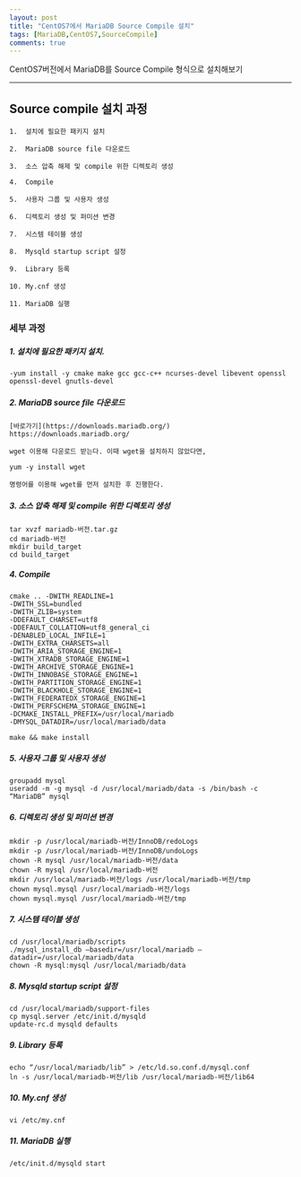 ```yaml
---
layout: post
title: "CentOS7에서 MariaDB Source Compile 설치"
tags: [MariaDB,CentOS7,SourceCompile]
comments: true
---
```


CentOS7버전에서 MariaDB를 Source Compile 형식으로 설치해보기

---



## Source compile 설치 과정

	1.	설치에 필요한 패키지 설치

	2.	MariaDB source file 다운로드

	3.	소스 압축 해제 및 compile 위한 디렉토리 생성

    4.	Compile

    5.	사용자 그룹 및 사용자 생성

    6.	디렉토리 생성 및 퍼미션 변경

    7.	시스템 테이블 생성

    8.	Mysqld startup script 설정

    9.	Library 등록

    10.	My.cnf 생성

    11.	MariaDB 실행


### 세부 과정

##### 1.	설치에 필요한 패키지 설치.

	-yum install -y cmake make gcc gcc-c++ ncurses-devel libevent openssl openssl-devel gnutls-devel

##### 2.	MariaDB source file 다운로드

	[바로가기](https://downloads.mariadb.org/) https://downloads.mariadb.org/

    wget 이용해 다운로드 받는다. 이때 wget을 설치하지 않았다면,

    yum -y install wget

    명령어를 이용해 wget를 먼저 설치한 후 진행한다.

##### 3.	소스 압축 해제 및 compile 위한 디렉토리 생성

    tar xvzf mariadb-버전.tar.gz
    cd mariadb-버전
    mkdir build_target
    cd build_target

##### 4.	Compile

    cmake .. -DWITH_READLINE=1
    -DWITH_SSL=bundled
    -DWITH_ZLIB=system
    -DDEFAULT_CHARSET=utf8
    -DDEFAULT_COLLATION=utf8_general_ci
    -DENABLED_LOCAL_INFILE=1
    -DWITH_EXTRA_CHARSETS=all
    -DWITH_ARIA_STORAGE_ENGINE=1
    -DWITH_XTRADB_STORAGE_ENGINE=1
    -DWITH_ARCHIVE_STORAGE_ENGINE=1 
    -DWITH_INNOBASE_STORAGE_ENGINE=1 
    -DWITH_PARTITION_STORAGE_ENGINE=1 
    -DWITH_BLACKHOLE_STORAGE_ENGINE=1 
    -DWITH_FEDERATEDX_STORAGE_ENGINE=1 
    -DWITH_PERFSCHEMA_STORAGE_ENGINE=1 
    -DCMAKE_INSTALL_PREFIX=/usr/local/mariadb 
    -DMYSQL_DATADIR=/usr/local/mariadb/data

    make && make install

##### 5.	사용자 그룹 및 사용자 생성

    groupadd mysql
    useradd -m -g mysql -d /usr/local/mariadb/data -s /bin/bash -c “MariaDB” mysql

##### 6.	디렉토리 생성 및 퍼미션 변경

    mkdir -p /usr/local/mariadb-버전/InnoDB/redoLogs
    mkdir -p /usr/local/mariadb-버전/InnoDB/undoLogs
    chown -R mysql /usr/local/mariadb-버전/data
    chown -R mysql /usr/local/mariadb-버전
    mkdir /usr/local/mariadb-버전/logs /usr/local/mariadb-버전/tmp
    chown mysql.mysql /usr/local/mariadb-버전/logs
    chown mysql.mysql /usr/local/mariadb-버전/tmp

##### 7.	시스템 테이블 생성

    cd /usr/local/mariadb/scripts
    ./mysql_install_db –basedir=/usr/local/mariadb –datadir=/usr/local/mariadb/data
    chown -R mysql:mysql /usr/local/mariadb/data

##### 8.	Mysqld startup script 설정

    cd /usr/local/mariadb/support-files
    cp mysql.server /etc/init.d/mysqld
    update-rc.d mysqld defaults

##### 9.	Library 등록

    echo “/usr/local/mariadb/lib” > /etc/ld.so.conf.d/mysql.conf
    ln -s /usr/local/mariadb-버전/lib /usr/local/mariadb-버전/lib64

##### 10. My.cnf 생성

    vi /etc/my.cnf

##### 11. MariaDB 실행

    /etc/init.d/mysqld start

